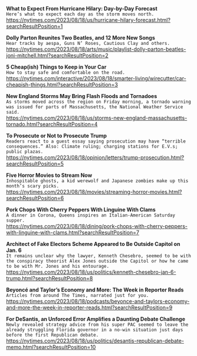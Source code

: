 **What to Expect From Hurricane Hilary: Day-by-Day Forecast**\
`Here’s what to expect each day as the storm moves north.`\
https://nytimes.com/2023/08/18/us/hurricane-hilary-forecast.html?searchResultPosition=1

**Dolly Parton Reunites Two Beatles, and 12 More New Songs**\
`Hear tracks by aespa, Guns N’ Roses, Cautious Clay and others.`\
https://nytimes.com/2023/08/18/arts/music/playlist-dolly-parton-beatles-joni-mitchell.html?searchResultPosition=2

**5 Cheap(ish) Things to Keep in Your Car**\
`How to stay safe and comfortable on the road.`\
https://nytimes.com/interactive/2023/08/18/smarter-living/wirecutter/car-cheapish-things.html?searchResultPosition=3

**New England Storms May Bring Flash Floods and Tornadoes**\
`As storms moved across the region on Friday morning, a tornado warning was issued for parts of Massachusetts, the National Weather Service said.`\
https://nytimes.com/2023/08/18/us/storms-new-england-massachusetts-tornado.html?searchResultPosition=4

**To Prosecute or Not to Prosecute Trump**\
`Readers react to a guest essay saying prosecution may have “terrible consequences.” Also: Climate ruling; charging stations for E.V.s; public plazas. `\
https://nytimes.com/2023/08/18/opinion/letters/trump-prosecution.html?searchResultPosition=5

**Five Horror Movies to Stream Now**\
`Inhospitable ghosts, a kid werewolf and Japanese zombies make up this month’s scary picks.`\
https://nytimes.com/2023/08/18/movies/streaming-horror-movies.html?searchResultPosition=6

**Pork Chops With Cherry Peppers With Linguine With Clams**\
`A dinner in Corona, Queens inspires an Italian-American Saturday supper.`\
https://nytimes.com/2023/08/18/dining/pork-chops-with-cherry-peppers-with-linguine-with-clams.html?searchResultPosition=7

**Architect of Fake Electors Scheme Appeared to Be Outside Capitol on Jan. 6**\
`It remains unclear why the lawyer, Kenneth Chesebro, seemed to be with the conspiracy theorist Alex Jones outside the Capitol or how he came to be with Mr. Jones and his entourage.`\
https://nytimes.com/2023/08/18/us/politics/kenneth-chesebro-jan-6-trump.html?searchResultPosition=8

**Beyoncé and Taylor’s Economy and More: The Week in Reporter Reads**\
`Articles from around The Times, narrated just for you.`\
https://nytimes.com/2023/08/18/podcasts/beyonce-and-taylors-economy-and-more-the-week-in-reporter-reads.html?searchResultPosition=9

**For DeSantis, an Unforced Error Amplifies a Daunting Debate Challenge**\
`Newly revealed strategy advice from his super PAC seemed to leave the already struggling Florida governor in a no-win situation just days before the first Republican debate.`\
https://nytimes.com/2023/08/18/us/politics/desantis-republican-debate-memo.html?searchResultPosition=10

